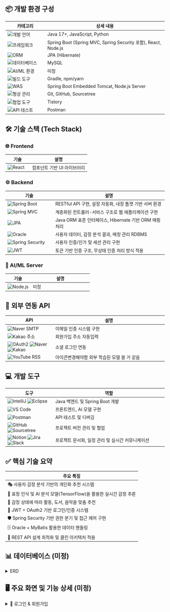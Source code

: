 ## 📦 개발 환경 구성

<table>
<thead>
<tr>
<th width="25%">카테고리</th>
<th width="75%">상세 내용</th>
</tr>
</thead>
<tbody>
<tr>
<td><img src="https://img.shields.io/badge/💻_개발_언어-4A90E2?style=flat&logoColor=white" alt="개발 언어"></td>
<td>Java 17+, JavaScript, Python</td>
</tr>
<tr>
<td><img src="https://img.shields.io/badge/🚀_프레임워크-7ED321?style=flat&logoColor=white" alt="프레임워크"></td>
<td>Spring Boot (Spring MVC, Spring Security 포함), React, Node.js</td>
</tr>
<tr>
<td><img src="https://img.shields.io/badge/🗄️_ORM-F5A623?style=flat&logoColor=white" alt="ORM"></td>
<td>JPA (Hibernate)</td>
</tr>
<tr>
<td><img src="https://img.shields.io/badge/💾_데이터베이스-D0021B?style=flat&logoColor=white" alt="데이터베이스"></td>
<td>MySQL</td>
</tr>
<tr>
<td><img src="https://img.shields.io/badge/🤖_AI/ML_환경-9013FE?style=flat&logoColor=white" alt="AI/ML 환경"></td>
<td>미정</td>
</tr>
<tr>
<td><img src="https://img.shields.io/badge/🔨_빌드_도구-50E3C2?style=flat&logoColor=white" alt="빌드 도구"></td>
<td>Gradle, npm/yarn</td>
</tr>
<tr>
<td><img src="https://img.shields.io/badge/🌐_WAS-BD10E0?style=flat&logoColor=white" alt="WAS"></td>
<td>Spring Boot Embedded Tomcat, Node.js Server</td>
</tr>
<tr>
<td><img src="https://img.shields.io/badge/📂_형상_관리-4A90E2?style=flat&logoColor=white" alt="형상 관리"></td>
<td>Git, GitHub, Sourcetree</td>
</tr>
<tr>
<td><img src="https://img.shields.io/badge/🤝_협업_도구-7ED321?style=flat&logoColor=white" alt="협업 도구"></td>
<td>Tistory</td>
</tr>
<tr>
<td><img src="https://img.shields.io/badge/🧪_API_테스트-F5A623?style=flat&logoColor=white" alt="API 테스트"></td>
<td>Postman</td>
</tr>
</tbody>
</table>

## 🛠️ 기술 스택 (Tech Stack)

### 🌐 Frontend

<table>
<thead>
<tr>
<th width="30%">기술</th>
<th width="70%">설명</th>
</tr>
</thead>
<tbody>
<tr>
<td><img src="https://img.shields.io/badge/React-61DAFB?style=flat&logo=react&logoColor=black" alt="React"></td>
<td>컴포넌트 기반 UI 라이브러리</td>
</tr>
</tbody>
</table>

### ⚙️ Backend

<table>
<thead>
<tr>
<th width="30%">기술</th>
<th width="70%">설명</th>
</tr>
</thead>
<tbody>
<tr>
<td><img src="https://img.shields.io/badge/Spring_Boot-6DB33F?style=flat&logo=spring-boot&logoColor=white" alt="Spring Boot"></td>
<td>RESTful API 구현, 설정 자동화, 내장 톰캣 기반 서버 환경</td>
</tr>
<tr>
<td><img src="https://img.shields.io/badge/Spring_MVC-6DB33F?style=flat&logo=spring&logoColor=white" alt="Spring MVC"></td>
<td>계층화된 컨트롤러-서비스 구조로 웹 애플리케이션 구현</td>
</tr>
<tr>
  <td><img src="https://img.shields.io/badge/JPA-59666C?style=flat&logo=hibernate&logoColor=white" alt="JPA"></td>
  <td>Java ORM 표준 인터페이스, Hibernate 기반 ORM 매핑 처리</td>
</tr>
<tr>
<td><img src="https://img.shields.io/badge/Oracle-F80000?style=flat&logo=mysql&logoColor=white" alt="Oracle"></td>
<td>사용자 데이터, 감정 분석 결과, 매칭 관리 RDBMS</td>
</tr>
<tr>
<td><img src="https://img.shields.io/badge/Spring_Security-6DB33F?style=flat&logo=spring-security&logoColor=white" alt="Spring Security"></td>
<td>사용자 인증/인가 및 세션 관리 구현</td>
</tr>
<tr>
<td><img src="https://img.shields.io/badge/JWT-000000?style=flat&logo=json-web-tokens&logoColor=white" alt="JWT"></td>
<td>토큰 기반 인증 구조, 무상태 인증 처리 방식 적용</td>
</tr>
</tbody>
</table>

### 🤖 AI/ML Server

<table>
<thead>
<tr>
<th width="30%">기술</th>
<th width="70%">설명</th>
</tr>
</thead>
<tbody>
<tr>
<td><img src="https://img.shields.io/badge/Node.js-339933?style=flat&logo=node.js&logoColor=white" alt="Node.js"></td>
<td>미정</td>
</tr>
</tbody>
</table>

## 🔌 외부 연동 API

<table>
<thead>
<tr>
<th width="30%">API</th>
<th width="70%">설명</th>
</tr>
</thead>
<tbody>
<tr>
<td><img src="https://img.shields.io/badge/Naver_SMTP-03C75A?style=flat&logo=naver&logoColor=white" alt="Naver SMTP"></td>
<td>이메일 인증 시스템 구현</td>
</tr>
<tr>
<td><img src="https://img.shields.io/badge/Kakao_주소-FFCD00?style=flat&logo=kakao&logoColor=black" alt="Kakao 주소"></td>
<td>회원가입 주소 자동입력</td>
</tr>
<tr>
<td><img src="https://img.shields.io/badge/OAuth2-4285F4?style=flat&logo=google&logoColor=white" alt="OAuth2"> <img src="https://img.shields.io/badge/Naver-03C75A?style=flat&logo=naver&logoColor=white" alt="Naver"> <img src="https://img.shields.io/badge/Kakao-FFCD00?style=flat&logo=kakao&logoColor=black" alt="Kakao"></td>
<td>소셜 로그인 연동</td>
</tr>
<tr>
<td><img src="https://img.shields.io/badge/YouTube_RSS-FF0000?style=flat&logo=youtube&logoColor=white" alt="YouTube RSS"></td>
<td>아이콘변경해야함 외부 학습된 모델 쓸 거 같음</td>
</tr>
</tbody>
</table>

## 💻 개발 도구

<table>
<thead>
<tr>
<th width="30%">도구</th>
<th width="70%">역할</th>
</tr>
</thead>
<tbody>
<tr>
<td><img src="https://img.shields.io/badge/IntelliJ_IDEA-000000?style=flat&logo=intellij-idea&logoColor=white" alt="IntelliJ"> <img src="https://img.shields.io/badge/Eclipse-2C2255?style=flat&logo=eclipse&logoColor=white" alt="Eclipse"></td>
<td>Java 백엔드 및 Spring Boot 개발</td>
</tr>
<tr>
<td><img src="https://img.shields.io/badge/Visual_Studio_Code-007ACC?style=flat&logo=visual-studio-code&logoColor=white" alt="VS Code"></td>
<td>프론트엔드, AI 모델 구현</td>
</tr>
<tr>
<td><img src="https://img.shields.io/badge/Postman-FF6C37?style=flat&logo=postman&logoColor=white" alt="Postman"></td>
<td>API 테스트 및 디버깅</td>
</tr>
<tr>
<td><img src="https://img.shields.io/badge/GitHub-181717?style=flat&logo=github&logoColor=white" alt="GitHub"> <img src="https://img.shields.io/badge/Sourcetree-0052CC?style=flat&logo=sourcetree&logoColor=white" alt="Sourcetree"></td>
<td>프로젝트 버전 관리 및 협업</td>
</tr>
<tr>
<td><img src="https://img.shields.io/badge/Notion-000000?style=flat&logo=notion&logoColor=white" alt="Notion"> <img src="https://img.shields.io/badge/Jira-0052CC?style=flat&logo=jira&logoColor=white" alt="Jira"> <img src="https://img.shields.io/badge/Slack-4A154B?style=flat&logo=slack&logoColor=white" alt="Slack"></td>
<td>프로젝트 문서화, 일정 관리 및 실시간 커뮤니케이션</td>
</tr>
</tbody>
</table>

## ✅ 핵심 기술 요약

<table>
<thead>
<tr>
<th width="100%">주요 특징</th>
</tr>
</thead>
<tbody>
<tr>
<td>🎭 사용자 감정 분석 기반의 개인화 추천 시스템</td>
</tr>
<tr>
<td>🤖 표정 인식 및 AI 분석 모델(TensorFlow)을 활용한 실시간 감정 추론</td>
</tr>
<tr>
<td>🎯 감정 상태에 따라 활동, 도서, 음악을 맞춤 추천</td>
</tr>
<tr>
<td>🔐 JWT + OAuth2 기반 로그인/인증 시스템</td>
</tr>
<tr>
<td>🛡️ Spring Security 기반 권한 분기 및 접근 제어 구현</td>
</tr>
<tr>
<td>🗄️ Oracle + MyBatis 활용한 데이터 핸들링</td>
</tr>
<tr>
<td>🚀 REST API 설계 최적화 및 클린 아키텍처 적용</td>
</tr>
</tbody>
</table>

## 📊 데이터베이스 (미정)
<a name="trade-section-top-erd"></a>
<details>
<summary>ERD</summary>
  <br>
<ul>
  <li><b>사용자 관리</b>
    <ul>
      <li>USER_INFO: 사용자 기본 정보</li>
      <li>USER_CONTACT: 사용자 문의사항 관리</li>
      <li>CONTACT_ANSWER: 문의사항 답변 관리</li>
      <li>USER_FEEDBACK: 사용자 피드백 및 평가</li>
    </ul>
  </li>
<br>
  <li><b>감정 기반 콘텐츠 관리</b>
    <ul>
      <li>EMOTIONS: 감정 카테고리 정보</li>
      <li>EMOTIONBOOK: 감정별 추천 도서 정보</li>
      <li>EMOTIONACTING: 감정별 추천 연기/영상 콘텐츠</li>
      <li>EMOTIONMUSIC: 감정별 추천 음악 정보</li>
      <li>YOUTUBEVIDEO: 유튜브 영상 연동 정보</li>
    </ul>
  </li>
<br>
  <li><b>사용자 활동 기록</b>
    <ul>
      <li>USERRECORD: 게시판</li>
      <li>USER_CHURN_TRAIN: 사용자 이탈 예측을 위한 학습 데이터</li>
    </ul>
  </li>
<br>
  <li><b>컬렉션 관리</b>
    <ul>
      <li>COLLECTIONS: 사용자 맞춤 컬렉션 정보</li>
      <li>COLLECTION_ITEMS: 컬렉션 내 개별 콘텐츠 아이템</li>
    </ul>
  </li>
<br>
</ul>
<br>
  
## 📌 전체 ERD (미정)
![MoodSync](https://github.com/pingpingeee/MoodSync/blob/main/back-end/lib/images/erd/erd.png?raw=true)

<div align="center">
<a href="#trade-section-top-erd">
<img src="https://img.shields.io/badge/🔼위로 이동-4A90E2?style=for-the-badge&logoColor=white" alt="맨 위로">
</a>
</div>

</details>

## 🖥 주요 화면 및 기능 상세 (미정)

<a name="trade-section-top1"></a>
<details>
<summary>🔐 로그인 & 회원가입</summary>



### 🔝 [이 섹션 맨 위로 이동](#trade-section-top1)
---
</details>

